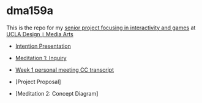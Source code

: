 # dma159a

This is the repo for my [senior project focusing in interactivity and games](http://classes.dma.ucla.edu/Spring21/159A/)  at [UCLA Design `|` Media Arts](dma.ucla.edu)


* [Intention Presentation](intentionpresentation.md)
* [Meditation 1: Inquiry](meditation1.md)
* [Week 1 personal meeting CC transcript](JAS_meeting_CCs.tt)


* [Project Proposal]
* [Meditation 2: Concept Diagram]
